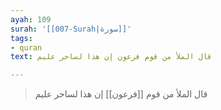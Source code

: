 ```yaml
---
ayah: 109
surah: '[[007-Surah|سورة]]'
tags:
- quran
text: قال الملأ من قوم فرعون إن هذا لساحر عليم

---
```

> قال الملأ من قوم [[فرعون]] إن هذا لساحر عليم
